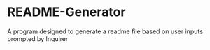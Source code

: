 # README-Generator
A program designed to generate a readme file based on user inputs prompted by Inquirer
